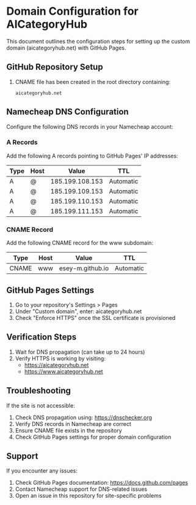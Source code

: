 # Domain Configuration for AICategoryHub

This document outlines the configuration steps for setting up the custom domain (aicategoryhub.net) with GitHub Pages.

## GitHub Repository Setup

1. CNAME file has been created in the root directory containing:
   ```
   aicategoryhub.net
   ```

## Namecheap DNS Configuration

Configure the following DNS records in your Namecheap account:

### A Records
Add the following A records pointing to GitHub Pages' IP addresses:

| Type | Host | Value | TTL |
|------|------|-------|-----|
| A | @ | 185.199.108.153 | Automatic |
| A | @ | 185.199.109.153 | Automatic |
| A | @ | 185.199.110.153 | Automatic |
| A | @ | 185.199.111.153 | Automatic |

### CNAME Record
Add the following CNAME record for the www subdomain:

| Type | Host | Value | TTL |
|------|------|-------|-----|
| CNAME | www | esey-m.github.io | Automatic |

## GitHub Pages Settings

1. Go to your repository's Settings > Pages
2. Under "Custom domain", enter: aicategoryhub.net
3. Check "Enforce HTTPS" once the SSL certificate is provisioned

## Verification Steps

1. Wait for DNS propagation (can take up to 24 hours)
2. Verify HTTPS is working by visiting:
   - https://aicategoryhub.net
   - https://www.aicategoryhub.net

## Troubleshooting

If the site is not accessible:
1. Check DNS propagation using: https://dnschecker.org
2. Verify DNS records in Namecheap are correct
3. Ensure CNAME file exists in the repository
4. Check GitHub Pages settings for proper domain configuration

## Support

If you encounter any issues:
1. Check GitHub Pages documentation: https://docs.github.com/pages
2. Contact Namecheap support for DNS-related issues
3. Open an issue in this repository for site-specific problems 